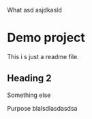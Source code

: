 What asd asjdkasld


# Demo project
This i s just a readme file.


## Heading 2
Something else

Purpose blalsdlasdasdsa
